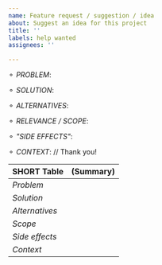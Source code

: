 ```yaml
---
name: Feature request / suggestion / idea
about: Suggest an idea for this project
title: ''
labels: help wanted
assignees: ''

---
```


<!--
(Click PREVIEW to undestand this template) 
               OPTIONALLY fill the table if each point fits in the same line: 
-->

⚬ _PROBLEM_: 
<!-- (Does your IDEA / feature request relate to a Problem? Which problem is? 
           Ex. I'm always frustrated when [...] )-->

⚬ _SOLUTION_:    
<!-- (Describe what you'd like 
          (A clear and concise description of what you want to happen). 
           Please consider screenshots or sketches if it makes sense)-->

 ⚬ _ALTERNATIVES_: 
<!-- (Describe what you've considered: 
      Alternative solutions or features, you'd consider as equal or inferior). -->

 ⚬ _RELEVANCE / SCOPE_: 
<!-- (Would this be good by for everybody by default? (hypothetically). 
          Estimate how many percent of our users (or all youtube users) should/would use your idea? ) -->

⚬ _"SIDE EFFECTS"_:   
<!-- (Is there any conflict with any other feature? 
           Who might NOT want this?(How many percent of users could be bothered by it even filling space in our menu?)--> 

⚬ _CONTEXT_:       <!-- any other context. -->
// 
 Thank  you!

SHORT Table | (Summary)     
------------ | -------------   
*Problem*     |                                   
*Solution*     |                                                            <!-- TYPE HERE, 1 line each) -->         
*Alternatives*|         
*Scope*         |           
*Side effects*|        
*Context*      |
